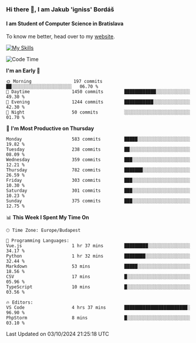 ### Hi there 👋, I am Jakub 'igniss' Bordáš

#### I am Student of Computer Science in Bratislava
To know me better, head over to my [website](https://bordas.sk).

[![My Skills](https://skillicons.dev/icons?i=js,html,css,figma,svelte,java,kotlin,python,postgresql,typescript,nest,nodejs)](https://bordas.sk)


<!--START_SECTION:waka-->
![Code Time](http://img.shields.io/badge/Code%20Time-1%2C534%20hrs%2052%20mins-blue)

**I'm an Early 🐤** 

```text
🌞 Morning                197 commits         ██░░░░░░░░░░░░░░░░░░░░░░░   06.70 % 
🌆 Daytime                1450 commits        ████████████░░░░░░░░░░░░░   49.30 % 
🌃 Evening                1244 commits        ███████████░░░░░░░░░░░░░░   42.30 % 
🌙 Night                  50 commits          ░░░░░░░░░░░░░░░░░░░░░░░░░   01.70 % 
```
📅 **I'm Most Productive on Thursday** 

```text
Monday                   583 commits         █████░░░░░░░░░░░░░░░░░░░░   19.82 % 
Tuesday                  238 commits         ██░░░░░░░░░░░░░░░░░░░░░░░   08.09 % 
Wednesday                359 commits         ███░░░░░░░░░░░░░░░░░░░░░░   12.21 % 
Thursday                 782 commits         ███████░░░░░░░░░░░░░░░░░░   26.59 % 
Friday                   303 commits         ███░░░░░░░░░░░░░░░░░░░░░░   10.30 % 
Saturday                 301 commits         ███░░░░░░░░░░░░░░░░░░░░░░   10.23 % 
Sunday                   375 commits         ███░░░░░░░░░░░░░░░░░░░░░░   12.75 % 
```


📊 **This Week I Spent My Time On** 

```text
🕑︎ Time Zone: Europe/Budapest

💬 Programming Languages: 
Vue.js                   1 hr 37 mins        █████████░░░░░░░░░░░░░░░░   34.17 % 
Python                   1 hr 32 mins        ████████░░░░░░░░░░░░░░░░░   32.44 % 
Markdown                 53 mins             █████░░░░░░░░░░░░░░░░░░░░   18.56 % 
CSV                      17 mins             █░░░░░░░░░░░░░░░░░░░░░░░░   05.96 % 
TypeScript               10 mins             █░░░░░░░░░░░░░░░░░░░░░░░░   03.56 % 

🔥 Editors: 
VS Code                  4 hrs 37 mins       ████████████████████████░   96.90 % 
PhpStorm                 8 mins              █░░░░░░░░░░░░░░░░░░░░░░░░   03.10 % 
```


 Last Updated on 03/10/2024 21:25:18 UTC
<!--END_SECTION:waka-->

